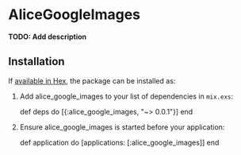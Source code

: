 # AliceGoogleImages

**TODO: Add description**

## Installation

If [available in Hex](https://hex.pm/docs/publish), the package can be installed as:

  1. Add alice_google_images to your list of dependencies in `mix.exs`:

        def deps do
          [{:alice_google_images, "~> 0.0.1"}]
        end

  2. Ensure alice_google_images is started before your application:

        def application do
          [applications: [:alice_google_images]]
        end

